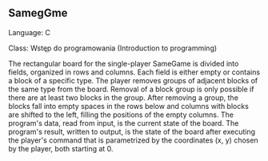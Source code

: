 ## SamegGme

Language: C

Class: Wstęp do programowania (Introduction to programming)

The rectangular board for the single-player SameGame is divided into fields, organized in rows and columns. Each field is either empty or contains a block of a specific type. The player removes groups of adjacent blocks of the same type from the board. Removal of a block group is only possible if there are at least two blocks in the group. After removing a group, the blocks fall into empty spaces in the rows below and columns with blocks are shifted to the left, filling the positions of the empty columns. The program's data, read from input, is the current state of the board. The program's result, written to output, is the state of the board after executing the player's command that is parametrized by the coordinates (x, y) chosen by the player, both starting at 0. 
